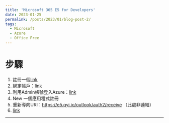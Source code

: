 ```yaml
---
title: 'Microsoft 365 E5 for Developers'
date: 2023-01-25
permalink: /posts/2023/01/blog-post-2/
tags:
  - Microsoft
  - Azure
  - Office Free
---
```


# 步驟

1. 註冊一個[link](https://outlook.com "Outlook")
2. 綁定帳戶：[link](https://reurl.cc/DgDjjN "Microsoft 365 Developer Program")
3. 利用Admin帳號登入Azure：[link](https://www.youtube.com/redirect?event=video_description&redir_token=QUFFLUhqbUtyVTJvVmpjMmE5cXRzZVFrNEVyeHhlWkx1QXxBQ3Jtc0tuUUZQSU5jaEFkYmMzRXlGbkItLWhTTlV5d004eHB2QUlBMVUxVlNQR1lDbkhYNU5JVkJxcDJOY2ZPY2o3N3BKSUJjWGljeGZVai1YTXlZT1lIX1dZd0JlVFZteHNySWRReW5FVFkxQ0Z6dGJzSTU2dw&q=https%3A%2F%2Fportal.azure.com%2F%23blade%2FMicrosoft_AAD_IAM%2FActiveDirectoryMenuBlade%2FRegisteredApps&v=pvhHfXq5zvI "Azure Portal")
4. New 一個應用程式註冊
5. 重新導向URI：https://e5.qyi.io/outlook/auth2/receive （此處非連結）
6. [link](https://e5.qyi.io/ "github自動訂閱程序")


------